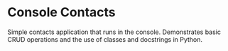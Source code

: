 # Console Contacts
Simple contacts application that runs in the console. Demonstrates basic CRUD operations and the use of classes and docstrings in Python.
